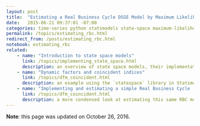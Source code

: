 ```yaml
---
layout: post
title:  "Estimating a Real Business Cycle DSGE Model by Maximum Likelihood in Python"
date:   2015-06-21 09:37:01 -07:00
categories: time-series python statsmodels state-space maximum-likelihood real-business-cycle dsge-model
permalink: /topics/estimating_rbc.html
redirect_from: /posts/estimating_rbc.html
notebook: estimating_rbc
related:
    - name: "Introduction to state space models"
      link: /topics/implementing_state_space.html
      description: an overview of state space models, their implementation in Python, and provides example code to estimate simple ARMA models.
    - name: "Dynamic factors and coincident indices"
      link: /topics/dfm_coincident.html
      description: an example using the `statespace` library in Statsmodels to estimate dynamic factor models
    - name: "Implementing and estimating a simple Real Business Cycle (RBC) model"
      link: /topics/dfm_coincident.html
      description: a more condensed look at estimating this same RBC model, including Bayesian estimation (Metropolis-within-Gibbs)
---
```


**Note**: this page was updated on October 26, 2016.
